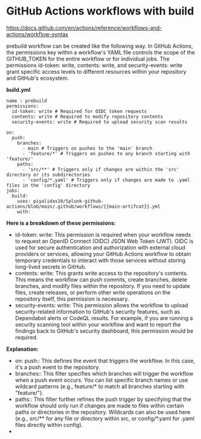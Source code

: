 # GitHub Actions workflows with build
https://docs.github.com/en/actions/reference/workflows-and-actions/workflow-syntax

prebuild workflow can be created like the following way. In GitHub Actions, the permissions key within a workflow's YAML file controls the scope of the GITHUB_TOKEN for the entire workflow or for individual jobs. The permissions id-token: write, contents: write, and security-events: write grant specific access levels to different resources within your repository and GitHub's ecosystem.

**build.yml**

```
name : prebuild
permissions:
  id-token: write # Required for OIDC token requests
  contents: write # Required to modify repository contents
  security-events: write # Required to upload security scan results

on:
  push:
    branches:
      - main # Triggers on pushes to the 'main' branch
      - 'feature/*' # Triggers on pushes to any branch starting with 'feature/'
    paths:
      - 'src/**' # Triggers only if changes are within the 'src' directory or its subdirectories
      - 'config/*.yaml' # Triggers only if changes are made to .yaml files in the 'config' directory
jobs:
  build:
    uses: piyalidas10/Splunk-github-actions/blob/main/.github/workflows/{{main-artifcat}}.yml
    with: 
```


**Here is a breakdown of these permissions:**
  -  id-token: write: This permission is required when your workflow needs to request an OpenID Connect (OIDC) JSON Web Token (JWT). OIDC is used for secure authentication and authorization with external cloud providers or services, allowing your GitHub Actions workflow to obtain temporary credentials to interact with those services without storing long-lived secrets in GitHub.
  -  contents: write: This grants write access to the repository's contents. This means the workflow can push commits, create branches, delete branches, and modify files within the repository. If you need to update files, create releases, or perform other write operations on the repository itself, this permission is necessary.
  -  security-events: write: This permission allows the workflow to upload security-related information to GitHub's security features, such as Dependabot alerts or CodeQL results. For example, if you are running a security scanning tool within your workflow and want to report the findings back to GitHub's security dashboard, this permission would be required.

**Explanation:**
  -  on: push:: This defines the event that triggers the workflow. In this case, it's a push event to the repository.
  -  branches:: This filter specifies which branches will trigger the workflow when a push event occurs. You can list specific branch names or use wildcard patterns (e.g., feature/* to match all branches starting with "feature/").
  -  paths:: This filter further refines the push trigger by specifying that the workflow should only run if changes are made to files within certain paths or directories in the repository. Wildcards can also be used here (e.g., src/** for any file or directory within src, or config/*.yaml for .yaml files directly within config).
  - 
